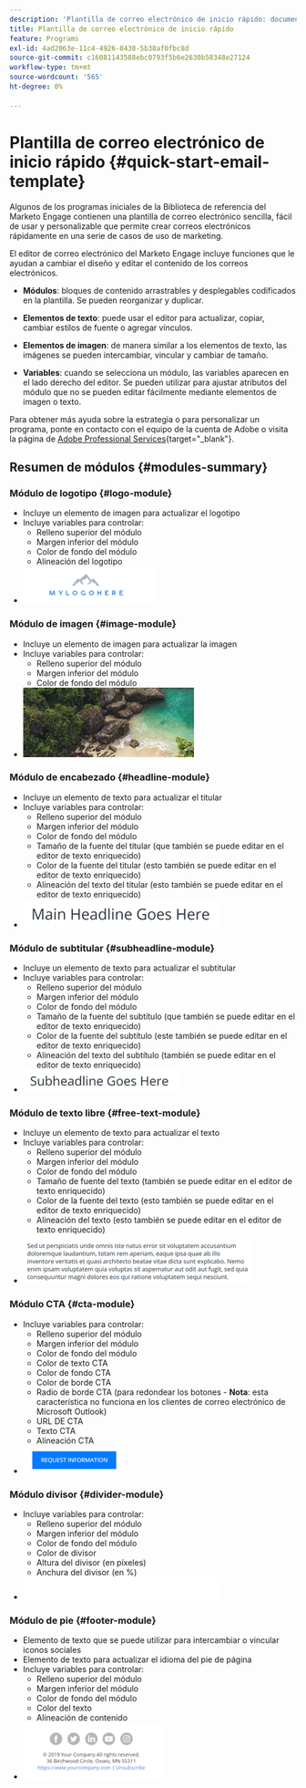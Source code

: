 ```yaml
---
description: 'Plantilla de correo electrónico de inicio rápido: documentos de Marketo, documentación del producto'
title: Plantilla de correo electrónico de inicio rápido
feature: Programs
exl-id: 4ad2063e-11c4-4926-8438-5b38af0fbc8d
source-git-commit: c16081143588ebc0793f5b6e2630b58348e27124
workflow-type: tm+mt
source-wordcount: '565'
ht-degree: 0%

---
```


# Plantilla de correo electrónico de inicio rápido {#quick-start-email-template}

Algunos de los programas iniciales de la Biblioteca de referencia del Marketo Engage contienen una plantilla de correo electrónico sencilla, fácil de usar y personalizable que permite crear correos electrónicos rápidamente en una serie de casos de uso de marketing.

El editor de correo electrónico del Marketo Engage incluye funciones que le ayudan a cambiar el diseño y editar el contenido de los correos electrónicos.

* **Módulos**: bloques de contenido arrastrables y desplegables codificados en la plantilla. Se pueden reorganizar y duplicar.

* **Elementos de texto**: puede usar el editor para actualizar, copiar, cambiar estilos de fuente o agregar vínculos.

* **Elementos de imagen**: de manera similar a los elementos de texto, las imágenes se pueden intercambiar, vincular y cambiar de tamaño.

* **Variables**: cuando se selecciona un módulo, las variables aparecen en el lado derecho del editor. Se pueden utilizar para ajustar atributos del módulo que no se pueden editar fácilmente mediante elementos de imagen o texto.

Para obtener más ayuda sobre la estrategia o para personalizar un programa, ponte en contacto con el equipo de la cuenta de Adobe o visita la página de [Adobe Professional Services](https://business.adobe.com/customers/consulting-services/main.html){target="_blank"}.

## Resumen de módulos {#modules-summary}

### Módulo de logotipo {#logo-module}

* Incluye un elemento de imagen para actualizar el logotipo
* Incluye variables para controlar:
   * Relleno superior del módulo
   * Margen inferior del módulo
   * Color de fondo del módulo
   * Alineación del logotipo
* ![](assets/quick-start-email-template-1.png)

### Módulo de imagen {#image-module}

* Incluye un elemento de imagen para actualizar la imagen
* Incluye variables para controlar:
   * Relleno superior del módulo
   * Margen inferior del módulo
   * Color de fondo del módulo
* ![](assets/quick-start-email-template-2.png)

### Módulo de encabezado {#headline-module}

* Incluye un elemento de texto para actualizar el titular
* Incluye variables para controlar:
   * Relleno superior del módulo
   * Margen inferior del módulo
   * Color de fondo del módulo
   * Tamaño de la fuente del titular (que también se puede editar en el editor de texto enriquecido)
   * Color de la fuente del titular (esto también se puede editar en el editor de texto enriquecido)
   * Alineación del texto del titular (esto también se puede editar en el editor de texto enriquecido)
* ![](assets/quick-start-email-template-3.png)

### Módulo de subtitular {#subheadline-module}

* Incluye un elemento de texto para actualizar el subtitular
* Incluye variables para controlar:
   * Relleno superior del módulo
   * Margen inferior del módulo
   * Color de fondo del módulo
   * Tamaño de la fuente del subtítulo (que también se puede editar en el editor de texto enriquecido)
   * Color de la fuente del subtítulo (este también se puede editar en el editor de texto enriquecido)
   * Alineación del texto del subtítulo (también se puede editar en el editor de texto enriquecido)
* ![](assets/quick-start-email-template-4.png)

### Módulo de texto libre {#free-text-module}

* Incluye un elemento de texto para actualizar el texto
* Incluye variables para controlar:
   * Relleno superior del módulo
   * Margen inferior del módulo
   * Color de fondo del módulo
   * Tamaño de fuente del texto (también se puede editar en el editor de texto enriquecido)
   * Color de la fuente del texto (esto también se puede editar en el editor de texto enriquecido)
   * Alineación del texto (esto también se puede editar en el editor de texto enriquecido)
* ![](assets/quick-start-email-template-5.png)

### Módulo CTA {#cta-module}

* Incluye variables para controlar:
   * Relleno superior del módulo
   * Margen inferior del módulo
   * Color de fondo del módulo
   * Color de texto CTA
   * Color de fondo CTA
   * Color de borde CTA
   * Radio de borde CTA (para redondear los botones - **Nota**: esta característica no funciona en los clientes de correo electrónico de Microsoft Outlook)
   * URL DE CTA
   * Texto CTA
   * Alineación CTA
* ![](assets/quick-start-email-template-6.png)

### Módulo divisor {#divider-module}

* Incluye variables para controlar:
   * Relleno superior del módulo
   * Margen inferior del módulo
   * Color de fondo del módulo
   * Color de divisor
   * Altura del divisor (en píxeles)
   * Anchura del divisor (en %)
* ![](assets/quick-start-email-template-7.png)

### Módulo de pie {#footer-module}

* Elemento de texto que se puede utilizar para intercambiar o vincular iconos sociales
* Elemento de texto para actualizar el idioma del pie de página
* Incluye variables para controlar:
   * Relleno superior del módulo
   * Margen inferior del módulo
   * Color de fondo del módulo
   * Color del texto
   * Alineación de contenido
* ![](assets/quick-start-email-template-8.png)
